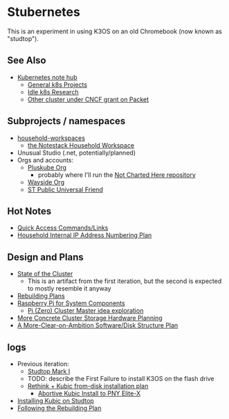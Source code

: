 # Stubernetes

This is an experiment in using K3OS on an old Chromebook (now known as "studtop").

## See Also

- [Kubernetes note hub](f7ab56ca-06db-4c96-808f-4d0b0ee47819.md)
  - [General k8s Projects](950653f7-1ddf-4a58-a8bd-e3d2df544bb4.md)
  - [Idle k8s Research](fe193832-2ffa-4cd4-a458-ec2c73cbe9b3.md)
  - [Other cluster under CNCF grant on Packet](a7a77b82-cf6d-4837-93f3-4371018f7f7a.md)

## Subprojects / namespaces

- [household-workspaces](98583255-8ee5-4d4d-aade-92dbdde01f63.md)
  - [the Notestack Household Workspace](67826054-ed26-41e6-80c9-5d677e6a8cba.md)
- Unusual Studio (.net, potentially/planned)
- Orgs and accounts:
  - [Pluskube Org](5a693b09-a5ea-4305-a375-2aaff05f1048.md)
    - probably where I'll run the [Not Charted Here repository](bf5d0a0a-046a-472a-a75b-502692ab7ed4.md)
  - [Wayside Org](3d49b071-e0f1-4c21-99f0-c8be7b2361dc.md)
  - [ST Public Universal Friend](1b61dbdc-5013-4ca8-825e-6d49db1eca61.md)

## Hot Notes

- [Quick Access Commands/Links](8b628486-97a4-4439-a7ab-8cde0c7b6b59.md)
- [Household Internal IP Address Numbering Plan](13a3f35d-bc38-4427-85e7-30ce8352e1d7.md)

## Design and Plans

- [State of the Cluster](a4389025-9425-4fe1-ab3b-8d086bce6a13.md)
  - This is an artifact from the first iteration, but the second is expected to mostly resemble it anyway
- [Rebuilding Plans](9e684107-b6e6-4ef5-9541-41db74ccf19c.md)
- [Raspberry Pi for System Components](c25a1b6a-875b-4fde-96c0-98464511170b.md)
  - [Pi (Zero) Cluster Master idea exploration](0350472e-ecb7-4e9f-a50b-48595cd95204.md)
- [More Concrete Cluster Storage Hardware Planning](72c757ac-be67-4aec-8fe6-42892e0e88d3.md)
- [A More-Clear-on-Ambition Software/Disk Structure Plan](eca090fd-7edb-4d56-9a5b-6f1836b1412c.md)

## logs

- Previous iteration:
  - [Studtop Mark I](9af1ee19-ac0a-46e1-8a9c-d6815a455f4f.md)
  - TODO: describe the First Failure to install K3OS on the flash drive
  - [Rethink + Kubic from-disk installation plan](7de423da-53fb-499d-bd6c-59fb5d004163.md)
    - [Abortive Kubic Install to PNY Elite-X](3e9a1fd5-79c0-45ee-bf29-bffb9ed6a004.md)
- [Installing Kubic on Studtop](55aeedd3-c454-4e9f-bd5c-09c654d62965.md)
- [Following the Rebuilding Plan](2d2421e6-4ef4-4a37-aaa8-bd6fa0f81a0d.md)
